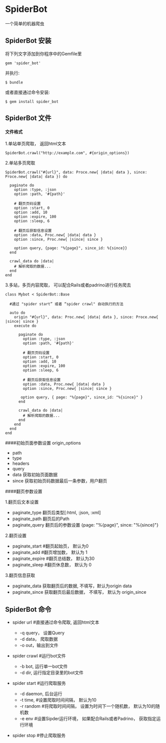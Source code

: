 # SpiderBot

一个简单的机器爬虫

## SpiderBot 安装

将下列文字添加到你程序中的Gemfile里

```
gem 'spider_bot'
```

并执行:

    $ bundle

或者直接通过命令安装:

    $ gem install spider_bot

## SpiderBot 文件

#### 文件格式

1.单站单页爬取， 返回html文本

```
SpiderBot.crawl("http://example.com", #{origin_options})
```

2.单站多页爬取

```
SpiderBot.crawl("#{url}", data: Proce.new{ |data| data }, since: Proce.new{ |data| data }) do

  paginate do
    option :type, :json
    option :path, '#{path}'
    
    # 翻页页码设置
    option :start, 0
    option :add, 10
    option :expire, 100
    option :sleep, 6
     
    # 翻页后获取信息设置
    option :data, Proc.new{ |data| data }
    option :since, Proc.new{ |since| since }
    
    option query, {page: "%{page}", since_id: %{since}}
  end
  
  crawl_data do |data|
    # 解析爬取的数据...
  end
end
```

3.多站，多页内容爬取， 可以配合Rails或者padrino进行任务爬去

```
class Mybot < SpiderBot::Base
  
  #通过 "spider start” 或者 “spider crawl" 自动执行的方法
  
  auto do
    origin "#{url}", data: Proc.new{ |data| data }, since: Proce.new{ |since| since }
    execute do
    
      paginate do
        option :type, :json
        option :path, '#{path}'
    
        # 翻页页码设置
        option :start, 0
        option :add, 10
        option :expire, 100
        option :sleep, 6
     
        # 翻页后获取信息设置
        option :data, Proc.new{ |data| data }
        option :since, Proc.new{ |since| since }
       
       option query, { page: "%{page}", since_id: "%{since}" }
      end
      
      crawl_data do |data|
        # 解析爬取的数据...
      end
    end
  end
end
```

####初始页面参数设置 origin_options

* path
* type
* headers
* query 
* data 获取初始页面数据
* since 获取初始页码数据最后一条参数，用户翻页

####翻页参数设置

1.翻页后文本设置

* paginate_type 翻页后类型[:html, :json, :xml]
* paginate_path 翻页后的Path
* paginate_query 翻页后的参数设置 {page: "%{page}", since: "%{since}"}


2.翻页设置

* paginate_start #翻页起始页， 默认为0
* paginate_add #翻页增加数， 默认为 1
* paginate_expire #翻页总结数， 默认为30
* paginate_sleep #翻页休息数， 默认为 0

3.翻页信息获取

* paginate_data 获取翻页后的数据, 不填写，默认为origin data
* paginate_since 获取翻页后最后数据， 不填写， 默认为 origin_since


## SpiderBot 命令

* spider url #直接通过命令爬取, 返回html文本
  - -q query， 设置Query
  - -d data， 爬取数据
  - -o out，输出到文件

* spider crawl #运行bot文件
  - -b bot, 运行单一bot文件
  - -d dir, 运行指定目录里的bot文件

* spider start #运行爬取服务
  - -d daemon, 后台运行
  - -t time, #设置爬取时间间隔， 默认为10
  - -r random #将爬取时间间隔， 设置为时间下一个随机数， 默认为10的随机数
  - -e env #设置Sipder运行环境， 如果配合Rails或者Padrino， 获取指定运行环境

* spider stop #停止爬取服务



